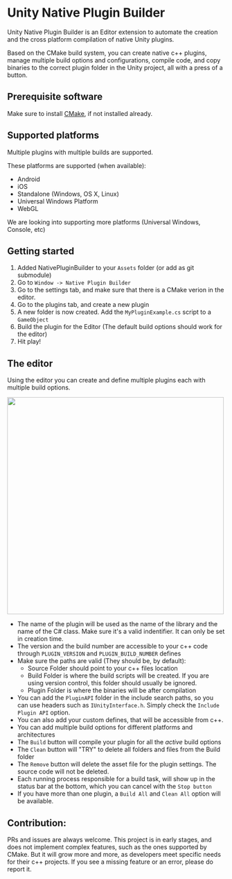 # Unity Native Plugin Builder
Unity Native Plugin Builder is an Editor extension to automate the creation and the cross platform compilation of native Unity plugins.

Based on the CMake build system, you can create native c++ plugins, manage multiple build options and configurations, compile code, and copy binaries to the correct plugin folder in the Unity project, all with a press of a button.

## Prerequisite software
Make sure to install [CMake](https://cmake.org/download/ "CMake download page"), if not installed already.

## Supported platforms
Multiple plugins with multiple builds are supported.

These platforms are supported (when available):

* Android
* iOS
* Standalone (Windows, OS X, Linux)
* Universal Windows Platform
* WebGL

We are looking into supporting more platforms (Universal Windows, Console, etc)

## Getting started
1. Added NativePluginBuilder to your `Assets` folder (or add as git submodule)
2. Go to `Window -> Native Plugin Builder`
3. Go to the settings tab, and make sure that there is a CMake verion in the editor.
4. Go to the plugins tab, and create a new plugin
5. A new folder is now created. Add the `MyPluginExample.cs` script to a `GameObject`
6. Build the plugin for the Editor (The default build options should work for the editor)
7. Hit play!

## The editor
Using the editor you can create and define multiple plugins each with multiple build options.

<img src="https://raw.github.com/iBicha/UnityNativePluginBuilder/master/NativePluginBuilder/Screenshots/screen1.png" height="500">

* The name of the plugin will be used as the name of the library and the name of the C# class. Make sure it's a valid indentifier. It can only be set in creation time.
* The version and the build number are accessible to your c++ code through `PLUGIN_VERSION` and `PLUGIN_BUILD_NUMBER` defines
* Make sure the paths are valid (They should be, by default):
  * Source Folder should point to your c++ files location
  * Build Folder is where the build scripts will be created. If you are using version control, this folder should usually be ignored.
  * Plugin Folder is where the binaries will be after compilation
* You can add the `PluginAPI` folder in the include search paths, so you can use headers such as `IUnityInterface.h`. Simply check the `Include Plugin API` option.
* You can also add your custom defines, that will be accessible from c++.
* You can add multiple build options for different platforms and architectures
* The `Build` button will compile your plugin for all the *active* build options
* The `Clean` button will "TRY" to delete all folders and files from the Build folder
* The `Remove` button will delete the asset file for the plugin settings. The source code will not be deleted.
* Each running process responsible for a build task, will show up in the status bar at the bottom, which you can cancel with the `Stop button`
* If you have more than one plugin, a `Build All` and `Clean All` option will be available.


## Contribution:

PRs and issues are always welcome.
This project is in early stages, and does not implement complex features, such as the ones supported by CMake. But it will grow more and more, as developers meet specific needs for their c++ projects.
If you see a missing feature or an error, please do report it.
